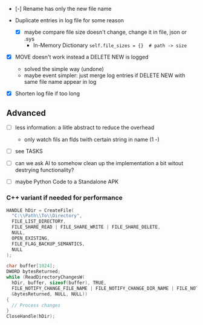 
- [-] Rename has only the new file name
- Duplicate entries in log file for some reason

  - [x] maybe compare file size doesn't change, change it in file, json or .sys
    - In-Memory Dictionary `self.file_sizes = {}  # path -> size`

- [x] MOVE doesn't work instead a DELETE NEW is logged

    - solved the simple way (undone)
    - maybe event simpler: just merge log entries if DELETE NEW with same file name appear in log

- [x] Shorten log file if too long


Advanced
---------------------------------------------------------

- [ ] less information: a liitle abstract to reduce the overhead

  - only watch fils an flds twith certain string in name (1 -)

- [ ] see TASKS

- [ ] can we ask AI to somehow clean up the implementation a bit witout destrying functionality?
- [ ] maybe Python Code to a Standalone APK

### C++ variant if needed for performance

```c
HANDLE hDir = CreateFile(
  "C:\\Path\\To\\Directory",
  FILE_LIST_DIRECTORY,
  FILE_SHARE_READ | FILE_SHARE_WRITE | FILE_SHARE_DELETE,
  NULL,
  OPEN_EXISTING,
  FILE_FLAG_BACKUP_SEMANTICS,
  NULL
);

char buffer[1024];
DWORD bytesReturned;
while (ReadDirectoryChangesW(
  hDir, buffer, sizeof(buffer), TRUE,
  FILE_NOTIFY_CHANGE_FILE_NAME | FILE_NOTIFY_CHANGE_DIR_NAME | FILE_NOTIFY_CHANGE_SIZE,
  &bytesReturned, NULL, NULL)) 
{
  // Process changes
}
CloseHandle(hDir);
```
